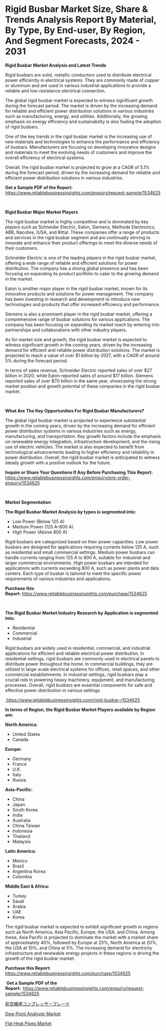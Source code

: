 <p><h1>Rigid Busbar Market Size, Share & Trends Analysis Report By Material, By Type, By End-user, By Region, And Segment Forecasts, 2024 - 2031</h1></p><p><strong>Rigid Busbar Market Analysis and Latest Trends</strong></p>
<p><p>Rigid busbars are solid, metallic conductors used to distribute electrical power efficiently in electrical systems. They are commonly made of copper or aluminum and are used in various industrial applications to provide a reliable and low-resistance electrical connection.</p><p>The global rigid busbar market is expected to witness significant growth during the forecast period. The market is driven by the increasing demand for reliable and efficient power distribution solutions in various industries such as manufacturing, energy, and utilities. Additionally, the growing emphasis on energy efficiency and sustainability is also fueling the adoption of rigid busbars.</p><p>One of the key trends in the rigid busbar market is the increasing use of new materials and technologies to enhance the performance and efficiency of busbars. Manufacturers are focusing on developing innovative designs and materials to meet the evolving needs of customers and improve the overall efficiency of electrical systems.</p><p>Overall, the rigid busbar market is projected to grow at a CAGR of 5.1% during the forecast period, driven by the increasing demand for reliable and efficient power distribution solutions in various industries.</p></p>
<p><strong>Get a Sample PDF of the Report:&nbsp;</strong> <a href="https://www.reliablebusinessinsights.com/enquiry/request-sample/1534625">https://www.reliablebusinessinsights.com/enquiry/request-sample/1534625</a></p>
<p>&nbsp;</p>
<p><strong>Rigid Busbar Major Market Players</strong></p>
<p><p>The rigid busbar market is highly competitive and is dominated by key players such as Schneider Electric, Eaton, Siemens, Methode Electronics, ABB, Nacobre, IUSA, and Rittal. These companies offer a range of products and services in the rigid busbar segment and are continually striving to innovate and enhance their product offerings to meet the diverse needs of their customers.</p><p>Schneider Electric is one of the leading players in the rigid busbar market, offering a wide range of reliable and efficient solutions for power distribution. The company has a strong global presence and has been focusing on expanding its product portfolio to cater to the growing demand in the market.</p><p>Eaton is another major player in the rigid busbar market, known for its innovative products and solutions for power management. The company has been investing in research and development to introduce new technologies and products that offer increased efficiency and performance.</p><p>Siemens is also a prominent player in the rigid busbar market, offering a comprehensive range of busbar solutions for various applications. The company has been focusing on expanding its market reach by entering into partnerships and collaborations with other industry players.</p><p>As for market size and growth, the rigid busbar market is expected to witness significant growth in the coming years, driven by the increasing demand for efficient and reliable power distribution solutions. The market is projected to reach a value of over $1 billion by 2027, with a CAGR of around 5% during the forecast period.</p><p>In terms of sales revenue, Schneider Electric reported sales of over $27 billion in 2020, while Eaton reported sales of around $17 billion. Siemens reported sales of over $70 billion in the same year, showcasing the strong market position and growth potential of these companies in the rigid busbar market.</p></p>
<p>&nbsp;</p>
<p><strong>What Are The Key Opportunities For Rigid Busbar Manufacturers?</strong></p>
<p><p>The global rigid busbar market is projected to experience substantial growth in the coming years, driven by the increasing demand for efficient power distribution systems in various industries such as energy, manufacturing, and transportation. Key growth factors include the emphasis on renewable energy integration, infrastructure development, and the rising use of electric vehicles. The market is also expected to benefit from technological advancements leading to higher efficiency and reliability in power distribution. Overall, the rigid busbar market is anticipated to witness steady growth with a positive outlook for the future.</p></p>
<p><strong>Inquire or Share Your Questions If Any Before Purchasing This Report:</strong> <a href="https://www.reliablebusinessinsights.com/enquiry/pre-order-enquiry/1534625">https://www.reliablebusinessinsights.com/enquiry/pre-order-enquiry/1534625</a></p>
<p>&nbsp;</p>
<p><strong>Market Segmentation</strong></p>
<p><strong>The Rigid Busbar Market Analysis by types is segmented into:</strong></p>
<p><ul><li>Low Power (Below 125 A)</li><li>Medium Power (125 A–800 A)</li><li>High Power (Above 800 A)</li></ul></p>
<p><p>Rigid busbars are categorized based on their power capacities. Low power busbars are designed for applications requiring currents below 125 A, such as residential and small commercial settings. Medium power busbars can handle currents ranging from 125 A to 800 A, suitable for industrial and larger commercial environments. High power busbars are intended for applications with currents exceeding 800 A, such as power plants and data centers. Each type of busbar is tailored to meet the specific power requirements of various industries and applications.</p></p>
<p><strong>Purchase this Report:&nbsp;</strong><a href="https://www.reliablebusinessinsights.com/purchase/1534625">https://www.reliablebusinessinsights.com/purchase/1534625</a></p>
<p>&nbsp;</p>
<p><strong>The Rigid Busbar Market Industry Research by Application is segmented into:</strong></p>
<p><ul><li>Residential</li><li>Commercial</li><li>Industrial</li></ul></p>
<p><p>Rigid busbars are widely used in residential, commercial, and industrial applications for efficient and reliable electrical power distribution. In residential settings, rigid busbars are commonly used in electrical panels to distribute power throughout the home. In commercial buildings, they are utilized in large-scale electrical systems for offices, retail spaces, and other commercial establishments. In industrial settings, rigid busbars play a crucial role in powering heavy machinery, equipment, and manufacturing processes. Overall, rigid busbars are essential components for safe and effective power distribution in various settings.</p></p>
<p><a href="https://www.reliablebusinessinsights.com/rigid-busbar-r1534625">&nbsp;https://www.reliablebusinessinsights.com/rigid-busbar-r1534625</a></p>
<p><strong>In terms of Region, the Rigid Busbar Market Players available by Region are:</strong></p>
<p>
    <p> <strong> North America: </strong>
        <ul>
            <li>United States</li>
            <li>Canada</li>
        </ul>
        </p> 
    <p> <strong> Europe: </strong>
        <ul>
            <li>Germany</li>
            <li>France</li>
            <li>U.K.</li>
            <li>Italy</li>
            <li>Russia</li>
        </ul>
        </p> 
    <p> <strong> Asia-Pacific: </strong>
        <ul>
            <li>China</li>
            <li>Japan</li>
            <li>South Korea</li>
            <li>India</li>
            <li>Australia</li>
            <li>China Taiwan</li>
            <li>Indonesia</li>
            <li>Thailand</li>
            <li>Malaysia</li>
        </ul>
        </p> 
    <p> <strong> Latin America: </strong>
        <ul>
            <li>Mexico</li>
            <li>Brazil</li>
            <li>Argentina Korea</li>
            <li>Colombia</li>
        </ul>
        </p> 
    <p> <strong> Middle East & Africa: </strong>
        <ul>
            <li>Turkey</li>
            <li>Saudi</li>
            <li>Arabia</li>
            <li>UAE</li>
            <li>Korea</li>
        </ul>
    </p>
    </p>
<p><p>The rigid busbar market is expected to exhibit significant growth in regions such as North America, Asia Pacific, Europe, the USA, and China. Among these, Asia Pacific is projected to dominate the market with a market share of approximately 40%, followed by Europe at 25%, North America at 20%, the USA at 10%, and China at 5%. The increasing demand for electricity infrastructure and renewable energy projects in these regions is driving the growth of the rigid busbar market.</p></p>
<p><strong>Purchase this Report: </strong><a href="https://www.reliablebusinessinsights.com/purchase/1534625">https://www.reliablebusinessinsights.com/purchase/1534625</a></p>
<p>&nbsp;<strong>Get a Sample PDF of the Report:&nbsp;&nbsp;</strong><a href="https://www.reliablebusinessinsights.com/enquiry/request-sample/1534625">https://www.reliablebusinessinsights.com/enquiry/request-sample/1534625</a></p>
<p><strong></strong></p>
<p><p><a href="https://github.com/RandallRunte2023/Market-Research-Report-List-1/blob/main/7641182149283.md">航空機用コンプレッサーブレード</a></p><p><a href="https://github.com/ZackaryHalvorson2023/Market-Research-Report-List-1/blob/main/dew-point-analyzer-market.md">Dew Point Analyzer Market</a></p><p><a href="https://github.com/DeonteStanton2023/Market-Research-Report-List-1/blob/main/flat-heat-pipes-market.md">Flat Heat Pipes Market</a></p></p>